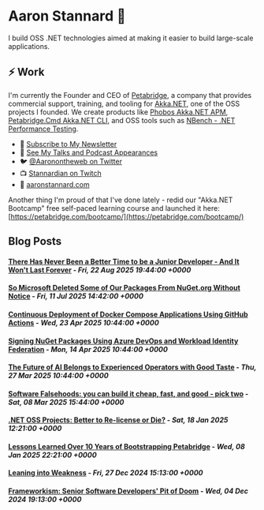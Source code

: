 # Aaron Stannard 👋

I build OSS .NET technologies aimed at making it easier to build large-scale applications. 

## ⚡ Work
I'm currently the Founder and CEO of [Petabridge](https://petabridge.com/), a company that provides commercial support, training, and tooling for [Akka.NET](https://getakka.net/), one of the OSS projects I founded. We create products like [Phobos Akka.NET APM](https://phobos.petabridge.com/), [Petabridge.Cmd Akka.NET CLI](https://cmd.petabridge.com/), and OSS tools such as [NBench - .NET Performance Testing](https://nbench.io/).

* :incoming_envelope: [Subscribe to My Newsletter](https://stannardlabs.kit.com/signup)
* 🔭 [See My Talks and Podcast Appearances](https://aaronstannard.com/talks/)
* :bird: [@Aaronontheweb on Twitter](https://twitter.com/Aaronontheweb)
* :tv: [Stannardian on Twitch](https://www.twitch.tv/stannardian)
* :bookmark_tabs:	[aaronstannard.com](https://aaronstannard.com/)

Another thing I'm proud of that I've done lately - redid our "Akka.NET Bootcamp" free self-paced learning course and launched it here: [https://petabridge.com/bootcamp/](https://petabridge.com/bootcamp/)

## Blog Posts
<!--START_SECTION:feed-->
#### [There Has Never Been a Better Time to be a Junior Developer - And It Won&#39;t Last Forever](https:&#x2F;&#x2F;aaronstannard.com&#x2F;jr-developer&#x2F;) - _Fri, 22 Aug 2025 19:44:00 +0000_
#### [So Microsoft Deleted Some of Our Packages From NuGet.org Without Notice](https:&#x2F;&#x2F;aaronstannard.com&#x2F;microsoft-delete-nuget-packages&#x2F;) - _Fri, 11 Jul 2025 14:42:00 +0000_
#### [Continuous Deployment of Docker Compose Applications Using GitHub Actions](https:&#x2F;&#x2F;aaronstannard.com&#x2F;docker-compose-tailscale&#x2F;) - _Wed, 23 Apr 2025 10:44:00 +0000_
#### [Signing NuGet Packages Using Azure DevOps and Workload Identity Federation](https:&#x2F;&#x2F;aaronstannard.com&#x2F;dotnet-sign-azure-devops&#x2F;) - _Mon, 14 Apr 2025 10:44:00 +0000_
#### [The Future of AI Belongs to Experienced Operators with Good Taste](https:&#x2F;&#x2F;aaronstannard.com&#x2F;generative-ai-skilled-operators&#x2F;) - _Thu, 27 Mar 2025 10:44:00 +0000_
#### [Software Falsehoods: you can build it cheap, fast, and good - pick two](https:&#x2F;&#x2F;aaronstannard.com&#x2F;software-price-speed-quality&#x2F;) - _Sat, 08 Mar 2025 15:44:00 +0000_
#### [.NET OSS Projects: Better to Re-license or Die?](https:&#x2F;&#x2F;aaronstannard.com&#x2F;relicense-or-die&#x2F;) - _Sat, 18 Jan 2025 12:21:00 +0000_
#### [Lessons Learned Over 10 Years of Bootstrapping Petabridge](https:&#x2F;&#x2F;aaronstannard.com&#x2F;10-years-of-petabridge&#x2F;) - _Wed, 08 Jan 2025 22:21:00 +0000_
#### [Leaning into Weakness](https:&#x2F;&#x2F;aaronstannard.com&#x2F;leaning-into-weakness&#x2F;) - _Fri, 27 Dec 2024 15:13:00 +0000_
#### [Frameworkism: Senior Software Developers&#39; Pit of Doom](https:&#x2F;&#x2F;aaronstannard.com&#x2F;frameworkism&#x2F;) - _Wed, 04 Dec 2024 19:13:00 +0000_
<!--END_SECTION:feed-->
